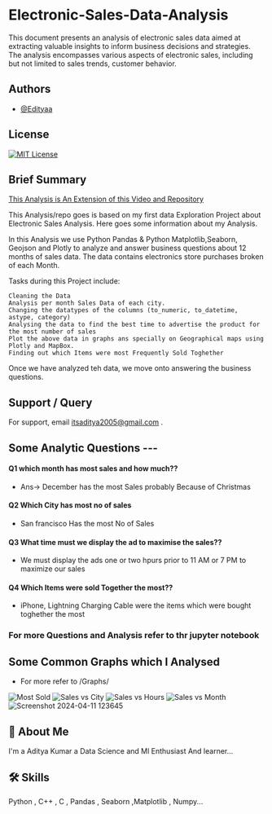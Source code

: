 # Electronic-Sales-Data-Analysis

This document presents an analysis of electronic sales data aimed at extracting valuable insights to inform business decisions and strategies. The analysis encompasses various aspects of electronic sales, including but not limited to sales trends, customer behavior.

## Authors

- [@Edityaa](https://github.com/Edityaa?tab=repositories)

## License

[![MIT License](https://img.shields.io/badge/License-MIT-green.svg)](https://choosealicense.com/licenses/mit/)



## Brief Summary

[This Analysis is An Extension of this Video and Repository](https://www.youtube.com/watch?v=eMOA1pPVUc4)

This Analysis/repo goes is based on my first data Exploration Project about Electronic Sales Analysis. Here goes some information about my Analysis.

In this Analysis we use Python Pandas & Python Matplotlib,Seaborn, Geojson and Plotly to analyze and answer business questions about 12 months  of sales data. The data contains  electronics store purchases broken of each Month.

Tasks during this Project include:

    Cleaning the Data
    Analysis per month Sales Data of each city.
    Changing the datatypes of the columns (to_numeric, to_datetime, astype, category)
    Analysing the data to find the best time to advertise the product for the most number of sales
    Plot the above data in graphs ans specially on Geographical maps using Plotly and MapBox.
    Finding out which Items were most Frequently Sold Toghether

Once we have analyzed teh data, we move onto answering the business questions.

## Support / Query

For support, email itsaditya2005@gmail.com .



## Some Analytic Questions ---

#### Q1 which month has most sales and how much??


- Ans-> December has the most Sales probably Because of Christmas

#### Q2 Which City has most no of sales
- San francisco Has the most No of Sales

#### Q3 What time must we display the ad to maximise the sales??
- We must display the ads one or two hpurs prior to  11 AM or 7 PM to maximize our sales

#### Q4 Which Items were sold Together the most??
- iPhone, Lightning Charging Cable were the items which were bought toghether the most

### For more Questions and Analysis refer to thr jupyter notebook

## Some Common Graphs which I Analysed
- For more refer to /Graphs/


![Most Sold](https://github.com/Edityaa/Electronic-Sales-Data-Analysis/assets/152017045/b8ab56eb-03b1-49f7-a6a6-5971f676c4e0)
![Sales vs City](https://github.com/Edityaa/Electronic-Sales-Data-Analysis/assets/152017045/f7a37baa-999d-4a05-b7dc-2a59a81d1ab2)
![Sales vs Hours](https://github.com/Edityaa/Electronic-Sales-Data-Analysis/assets/152017045/73dadf9a-a0cd-4655-84b8-d608a0cdfc84)
![Sales vs Month](https://github.com/Edityaa/Electronic-Sales-Data-Analysis/assets/152017045/9f73c936-1675-452a-b68e-98149655fdd4)
![Screenshot 2024-04-11 123645](https://github.com/Edityaa/Electronic-Sales-Data-Analysis/assets/152017045/4caccc84-6468-4ff8-afd8-390f0228f056)




## 🚀 About Me
I'm a Aditya Kumar a Data Science and Ml Enthusiast And learner...





## 🛠 Skills
Python , C++ , C , Pandas , Seaborn ,Matplotlib , Numpy...


